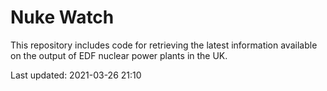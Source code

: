 # Nuke Watch

This repository includes code for retrieving the latest information available on the output of EDF nuclear power plants in the UK.

Last updated: 2021-03-26 21:10